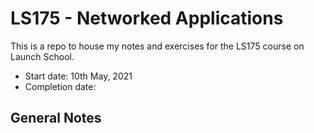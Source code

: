 # LS175 - Networked Applications
This is a repo to house my notes and exercises for the LS175 course on Launch School. 
- Start date: 10th May, 2021
- Completion date: 

## General Notes
